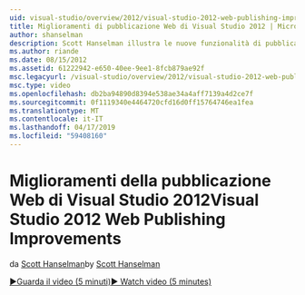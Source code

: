 ```yaml
---
uid: visual-studio/overview/2012/visual-studio-2012-web-publishing-improvements
title: Miglioramenti di pubblicazione Web di Visual Studio 2012 | Microsoft Docs
author: shanselman
description: Scott Hanselman illustra le nuove funzionalità di pubblicazione sul web in Visual Studio 2012.
ms.author: riande
ms.date: 08/15/2012
ms.assetid: 61222942-e650-40ee-9ee1-8fcb879ae92f
msc.legacyurl: /visual-studio/overview/2012/visual-studio-2012-web-publishing-improvements
msc.type: video
ms.openlocfilehash: db2ba94890d8394e538ae34a4aff7139a4d2ce7f
ms.sourcegitcommit: 0f1119340e4464720cfd16d0ff15764746ea1fea
ms.translationtype: MT
ms.contentlocale: it-IT
ms.lasthandoff: 04/17/2019
ms.locfileid: "59408160"
---
```

# <a name="visual-studio-2012-web-publishing-improvements"></a><span data-ttu-id="2ecd4-103">Miglioramenti della pubblicazione Web di Visual Studio 2012</span><span class="sxs-lookup"><span data-stu-id="2ecd4-103">Visual Studio 2012 Web Publishing Improvements</span></span>

<span data-ttu-id="2ecd4-104">da [Scott Hanselman](https://github.com/shanselman)</span><span class="sxs-lookup"><span data-stu-id="2ecd4-104">by [Scott Hanselman](https://github.com/shanselman)</span></span>

[<span data-ttu-id="2ecd4-105">&#9654;Guarda il video (5 minuti)</span><span class="sxs-lookup"><span data-stu-id="2ecd4-105">&#9654; Watch video (5 minutes)</span></span>](https://channel9.msdn.com/Blogs/ASP-NET-Site-Videos/visual-studio-2012-web-publishing-improvements)
